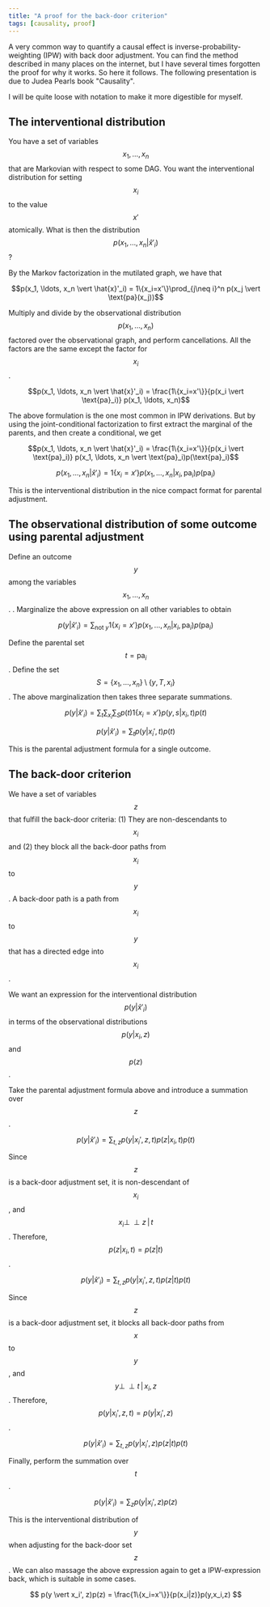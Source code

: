 ```yaml
---
title: "A proof for the back-door criterion"
tags: [causality, proof]
---
```


A very common way to quantify a causal effect is inverse-probability-weighting (IPW) with back door adjustment.
You can find the method described in many places on the internet, but I have several times forgotten the proof for why it works. So here it follows.
The following presentation is due to Judea Pearls book "Causality".

I will be quite loose with notation to make it more digestible for myself.


## The interventional distribution 
You have a set of variables $$x_1, \ldots, x_n$$ that are Markovian with respect to some DAG. You want the interventional distribution for setting $$x_i$$ to the value $$x'$$ atomically. What is then the distribution $$p(x_1, \ldots, x_n \vert{} \hat{x}'_i)$$?

By the Markov factorization in the mutilated graph, we have that 

$$p(x_1, \ldots, x_n \vert \hat{x}'_i) = 1\{x_i=x'\}\prod_{j\neq i}^n p(x_j \vert \text{pa}(x_j))$$

Multiply and divide by the observational distribution $$p(x_1, \ldots, x_n)$$ factored over the observational graph, and perform cancellations.
All the factors are the same except the factor for $$x_i$$. 

$$p(x_1, \ldots, x_n \vert \hat{x}'_i) = \frac{1\{x_i=x'\}}{p(x_i \vert \text{pa}_i)} p(x_1, \ldots, x_n)$$

The above formulation is the one most common in IPW derivations. But by using the joint-conditional factorization to first extract the marginal of the parents, and then create a conditional, we get 

$$p(x_1, \ldots, x_n \vert \hat{x}'_i) = \frac{1\{x_i=x'\}}{p(x_i \vert \text{pa}_i)} p(x_1, \ldots, x_n \vert \text{pa}_i)p(\text{pa}_i)$$

$$p(x_1, \ldots, x_n \vert \hat{x}'_i) = 1\{x_i=x'\}  p(x_1, \ldots, x_n \vert x_i, \text{pa}_i)p(\text{pa}_i)$$

This is the interventional distribution in the nice compact format for parental adjustment. 

## The observational distribution of some outcome using parental adjustment

Define an outcome $$y$$ among the variables $$x_1, \ldots, x_n$$. . Marginalize the above expression on all other variables to obtain 

$$ p(y \vert \hat{x}'_i) = \sum_{\text{not }y} 1\{x_i=x'\}  p(x_1, \ldots, x_n \vert x_i, \text{pa}_i)p(\text{pa}_i)$$

Define the parental set $$t=\text{pa}_i$$. Define the set $$S = \{x_1,\dots,x_n\} \setminus \{y,T,x_i\}$$. The above marginalization then takes three separate summations.

$$ p(y \vert \hat{x}'_i) = \sum_{t}\sum_{x_i}\sum_{S}p(t) 1\{x_i=x'\}  p(y,s \vert x_i, t)p(t)$$

$$ p(y \vert \hat{x}'_i) = \sum_{t} p(y \vert x_i', t)p(t)$$

This is the parental adjustment formula for a single outcome.


## The back-door criterion
We have a set of variables $$z$$ that fulfill the back-door criteria: (1) They are non-descendants to $$x_i$$ and (2) they block all the back-door paths from $$x_i$$ to $$y$$. A back-door path is a path from $$x_i$$ to $$y$$ that has a directed edge into $$x_i$$.

We want an expression for the interventional distribution $$p(y \vert \hat{x}'_i)$$ in terms of the observational distributions $$p(y \vert x_i, z)$$ and $$p(z)$$.

Take the parental adjustment formula above and introduce a summation over $$z$$.

$$ p(y \vert \hat{x}'_i) = \sum_{t,z}  p(y \vert x_i', z, t)p(z\vert{}x_i,t)p(t)$$

Since $$z$$ is a back-door adjustment set, it is non-descendant of $$x_i$$, and $$x_i \perp\!\!\perp z \,\vert\, t$$. Therefore, $$p(z\vert{}x_i,t)=p(z\vert{}t)$$.

$$ p(y \vert \hat{x}'_i) = \sum_{t,z}  p(y \vert x_i', z, t)p(z\vert{}t)p(t)$$

Since $$z$$ is a back-door adjustment set, it blocks all back-door paths from $$x$$ to $$y$$, and $$y \perp\!\!\perp t \,\vert\, x_i, z$$. Therefore, $$p(y \vert x_i', z, t) = p(y \vert x_i', z)$$.

$$ p(y \vert \hat{x}'_i) = \sum_{t,z}  p(y \vert x_i', z)p(z\vert{}t)p(t)$$

Finally, perform the summation over $$t$$.

$$ p(y \vert \hat{x}'_i) = \sum_{z}  p(y \vert x_i', z)p(z)$$

This is the interventional distribution of $$y$$ when adjusting for the back-door set $$z$$.
We can also massage the above expression again to get a IPW-expression back, which is suitable in some cases.

$$  p(y \vert x_i', z)p(z) = \frac{1\{x_i=x'\}}{p(x_i|z)}p(y,x_i,z) $$